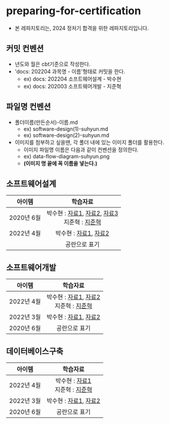 # preparing-for-certification
- 본 레파지토리는, 2024 정처기 합격을 위한 레파지토리입니다.

## 커밋 컨벤션
- 년도와 월은 cbt기준으로 작성한다.
- 'docs: 202204 과목명 - 이름'형태로 커밋을 한다.
  - ex) docs: 202204 소프트웨어설계 - 박수현
  - ex) docs: 202003 소프트웨어개발 - 지준혁

## 파일명 컨벤션
- 폴더이름(만든순서)-이름.md
  - ex) software-design(1)-suhyun.md
  - ex) software-design(2)-suhyun.md
- 이미지를 첨부하고 싶을땐, 각 폴더 내에 있는 이미지 폴더를 활용한다.
  - 이미지 파일명 이름은 다음과 같이 컨벤션을 정의한다.
  - ex) data-flow-diagram-suhyun.png
  - **(이미지 명 끝에 꼭 이름을 넣는다.)**

## 소프트웨어설계
|   아이템    |                                                                                                                                                                                                           학습자료                                                                                                                                                                                                           |
|:--------:|:------------------------------------------------------------------------------------------------------------------------------------------------------------------------------------------------------------------------------------------------------------------------------------------------------------------------------------------------------------------------------------------------------------------------:|
| 2020년 6월 | 박수현 : [자료1](https://github.com/2024-pass-backend/preparing-for-certification/blob/main/software-design/software-design(1)-suhyun.md), [자료2](https://github.com/2024-pass-backend/preparing-for-certification/blob/main/software-design/software-design(2)-suhyun.md), [자료3](https://github.com/2024-pass-backend/preparing-for-certification/blob/main/software-design/software-design(3)-suhyun.md)  <br> 지준혁 : [지준혁]() |
| 2022년 4월 |                                                                                                                                                                                                      박수현 : [자료1](https://github.com/2024-pass-backend/preparing-for-certification/blob/main/software-design/software-design(4)-suhyun.md), [자료2](https://github.com/2024-pass-backend/preparing-for-certification/blob/main/software-design/software-design(5)-suhyun.md)                                                                                                                                                                                               |
|          |                                                                                                                                                                                                         공란으로 표기                                                                                                                                                                                                          |


## 소프트웨어개발
|   아이템    |                                                                                                                                                                                                           학습자료                                                                                                                                                                                                           |
|:--------:|:------------------------------------------------------------------------------------------------------------------------------------------------------------------------------------------------------------------------------------------------------------------------------------------------------------------------------------------------------------------------------------------------------------------------:|
| 2022년 4월 | 박수현 : [자료1](https://github.com/2024-pass-backend/preparing-for-certification/blob/main/software-development/software-development(1)-suhyun.md), [자료2](https://github.com/2024-pass-backend/preparing-for-certification/blob/main/software-development/software-development(2)-suhyun.md)  <br> 지준혁 : [지준혁]() |
| 2022년 3월 |                                                                                                                                                                                                      박수현 : [자료1](https://github.com/2024-pass-backend/preparing-for-certification/blob/main/software-development/software-development(3)-suhyun.md), [자료2](https://github.com/2024-pass-backend/preparing-for-certification/blob/main/software-development/software-development(4)-suhyun.md)                                                                                                                                                                                               |
| 2020년 6월 |                                                                                                                                                                                                         공란으로 표기                                                                                                                                                                                                          |

## 데이터베이스구축
|   아이템    |                   학습자료                    |
|:--------:|:-----------------------------------------:|
| 2022년 4월 |     박수현 : [자료1]() <br> 지준혁 : [지준혁]()      |
| 2022년 3월 |          박수현 : [자료1](), [자료2]()           |
| 2020년 6월 |                  공란으로 표기                  |

